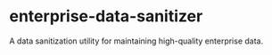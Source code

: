 # enterprise-data-sanitizer
A data sanitization utility for maintaining high-quality enterprise data.

